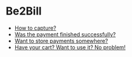 # Be2Bill

* [How to capture?](how-to-capture.md)
* [Was the payment finished successfully?](was-the-payment-finished-successfully.md)
* [Want to store payments somewhere?](want-to-store-payments-somewhere.md)
* [Have your cart? Want to use it? No problem!](have-your-cart-want-to-use-it-no-problem.md)
